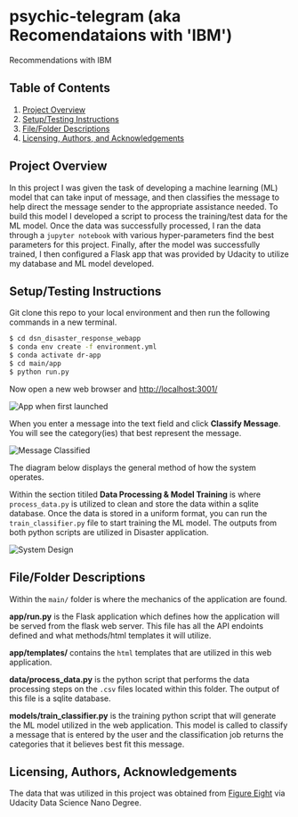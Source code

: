 # psychic-telegram (aka Recomendataions with 'IBM')

Recommendations with IBM

## Table of Contents

1. [Project Overview](#overview)
2. [Setup/Testing Instructions](#setup)
3. [File/Folder Descriptions](#files)
4. [Licensing, Authors, and Acknowledgements](#licensing)

## Project Overview <a name="overview"></a>

In this project I was given the task of developing a machine learning (ML) model that can take input of message, and then classifies the message to help direct the message sender to the appropriate assistance needed.  To build this model I developed a script to process the training/test data for the ML model. Once the data was successfully processed, I ran the data through a `jupyter notebook` with various hyper-parameters find the best parameters for this project.  Finally, after the model was successfully trained, I then configured a Flask app that was provided by Udacity to utilize my database and ML model developed.

## Setup/Testing Instructions <a name="setup"></a>

Git clone this repo to your local environment and then run the following commands in a new terminal.

```bash
$ cd dsn_disaster_response_webapp
$ conda env create -f environment.yml
$ conda activate dr-app
$ cd main/app
$ python run.py
```

Now open a new web browser and [http://localhost:3001/](http://localhost:3001/)

![App when first launched](docs/app01.png)

When you enter a message into the text field and click **Classify Message**. You will see the category(ies) that best represent the message.

![Message Classified](docs/app02.png)

The diagram below displays the general method of how the system operates.  

Within the section titiled **Data Processing & Model Training** is where `process_data.py` is utilized to clean and store the data within a sqlite database.  Once the data is stored in a uniform format, you can run the `train_classifier.py` file to start training the ML model.  The outputs from both python scripts are utilized in Disaster application.  

![System Design](docs/sysarch.png)

## File/Folder Descriptions <a name="files"></a>

Within the `main/` folder is where the mechanics of the application are found.

**app/run.py** is the Flask application which defines how the application will be served from the flask web server. This file has all the API endoints defined and what methods/html templates it will utilize.

**app/templates/** contains the `html` templates that are utilized in this web application.

**data/process_data.py** is the python script that performs the data processing steps on the `.csv` files located within this folder.  The output of this file is a sqlite database.

**models/train_classifier.py** is the training python script that will generate the ML model utilized in the web application.  This model is called to classify a message that is entered by the user and the classification job returns the categories that it believes best fit this message.

## Licensing, Authors, Acknowledgements <a name="licensing"></a>

The data that was utilized in this project was obtained from [Figure Eight](https://appen.com/open-source-datasets/) via Udacity Data Science Nano Degree.
